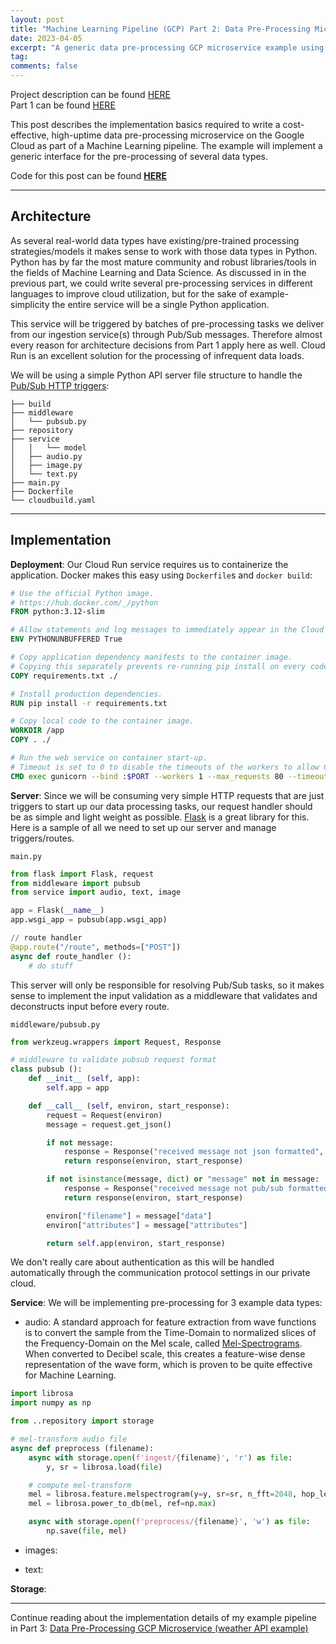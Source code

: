 ```yaml
---
layout: post
title: "Machine Learning Pipeline (GCP) Part 2: Data Pre-Processing Microservice"
date: 2023-04-05
excerpt: "A generic data pre-processing GCP microservice example using weather data"
tag:
comments: false
---
```


Project description can be found [HERE](https://thediscomole.github.io/portfolio/machine-learning-pipeline/)<br/>
Part 1 can be found [HERE](https://thediscomole.github.io/portfolio/data-ingest-microservice/)

This post describes the implementation basics required to write a cost-effective, high-uptime data pre-processing microservice on the Google Cloud as part of a Machine Learning pipeline. The example will implement a generic interface for the pre-processing of several data types.

Code for this post can be found **[HERE](https://github.com/TheDiscoMole/example-pipe/preprocess)**

------------------------------------------------------------------

## Architecture

As several real-world data types have existing/pre-trained processing strategies/models it makes sense to work with those data types in Python. Python has by far the most mature community and robust libraries/tools in the fields of Machine Learning and Data Science. As discussed in in the previous part, we could write several pre-processing services in different languages to improve cloud utilization, but for the sake of example-simplicity the entire service will be a single Python application.

This service will be triggered by batches of pre-processing tasks we deliver from our ingestion service(s) through Pub/Sub messages. Therefore almost every reason for architecture decisions from Part 1 apply here as well. Cloud Run is an excellent solution for the processing of infrequent data loads.

We will be using a simple Python API server file structure to handle the [Pub/Sub HTTP triggers](https://cloud.google.com/run/docs/tutorials/pubsub):

```
├── build
├── middleware
│   └── pubsub.py
├── repository
├── service
│   │   └── model
│   ├── audio.py
│   ├── image.py
│   └── text.py
├── main.py
├── Dockerfile
└── cloudbuild.yaml
```

------------------------------------------------------------------

## Implementation

**Deployment**: Our Cloud Run service requires us to containerize the application. Docker makes this easy using `Dockerfile`s and `docker build`:

```dockerfile
# Use the official Python image.
# https://hub.docker.com/_/python
FROM python:3.12-slim

# Allow statements and log messages to immediately appear in the Cloud Run logs
ENV PYTHONUNBUFFERED True

# Copy application dependency manifests to the container image.
# Copying this separately prevents re-running pip install on every code change.
COPY requirements.txt ./

# Install production dependencies.
RUN pip install -r requirements.txt

# Copy local code to the container image.
WORKDIR /app
COPY . ./

# Run the web service on container start-up.
# Timeout is set to 0 to disable the timeouts of the workers to allow Cloud Run to handle instance scaling.
CMD exec gunicorn --bind :$PORT --workers 1 --max_requests 80 --timeout 0 main:app
```

**Server**: Since we will be consuming very simple HTTP requests that are just triggers to start up our data processing tasks, our request handler should be as simple and light weight as possible. [Flask](https://flask.palletsprojects.com/en/2.2.x/) is a great library for this. Here is a sample of all we need to set up our server and manage triggers/routes.

`main.py`
```py
from flask import Flask, request
from middleware import pubsub
from service import audio, text, image

app = Flask(__name__)
app.wsgi_app = pubsub(app.wsgi_app)

// route handler
@app.route("/route", methods=["POST"])
async def route_handler ():
    # do stuff
```

This server will only be responsible for resolving Pub/Sub tasks, so it makes sense to implement the input validation as a middleware that validates and deconstructs input before every route.

`middleware/pubsub.py`
```py
from werkzeug.wrappers import Request, Response

# middleware to validate pubsub request format
class pubsub ():
    def __init__ (self, app):
        self.app = app

    def __call__ (self, environ, start_response):
        request = Request(environ)
        message = request.get_json()

        if not message:
            response = Response("received message not json formatted", mimetype= 'text/plain', status=400)
            return response(environ, start_response)

        if not isinstance(message, dict) or "message" not in message:
            response = Response("received message not pub/sub formatted", mimetype= 'text/plain', status=400)
            return response(environ, start_response)

        environ["filename"] = message["data"]
        environ["attributes"] = message["attributes"]

        return self.app(environ, start_response)
```

We don't really care about authentication as this will be handled automatically through the communication protocol settings in our private cloud.

**Service**: We will be implementing pre-processing for 3 example data types:

* audio: A standard approach for feature extraction from wave functions is to convert the sample from the Time-Domain to normalized slices of the Frequency-Domain on the Mel scale, called [Mel-Spectrograms](https://towardsdatascience.com/getting-to-know-the-mel-spectrogram-31bca3e2d9d0). When converted to Decibel scale, this creates a feature-wise dense representation of the wave form, which is proven to be quite effective for Machine Learning.

```py
import librosa
import numpy as np

from ..repository import storage

# mel-transform audio file
async def preprocess (filename):
    async with storage.open(f'ingest/{filename}', 'r') as file:
        y, sr = librosa.load(file)

    # compute mel-transform
    mel = librosa.feature.melspectrogram(y=y, sr=sr, n_fft=2048, hop_length=512, n_mels=128)
    mel = librosa.power_to_db(mel, ref=np.max)

    async with storage.open(f'preprocess/{filename}', 'w') as file:
        np.save(file, mel)
```

* images:

* text:

**Storage**:

------------------------------------------------------------------

Continue reading about the implementation details of my example pipeline in Part 3: [Data Pre-Processing GCP Microservice (weather API example)](https://thediscomole.github.io/portfolio/prediction-microservice/)
